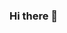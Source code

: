 ### Hi there 👋

<!--
**promtom/promtom** is a ✨ _special_ ✨ repository because its `README.md` (this file) appears on your GitHub profile.

Here are some ideas to get you started:

- 🔭 I’m currently working on Univercy Trilogy as Student
- 🌱 I’m currently learning web and mobile develoment
- 👯 I’m looking to collaborate on anyone
- 🤔 I’m looking for help with my friend
- 💬 Ask me about anyything
- 📫 How to reach me: discord ==> aldi.mulia#3375
- 😄 Pronouns: Indonesia 
- ⚡ Fun fact: Students who are misdirected
-->
